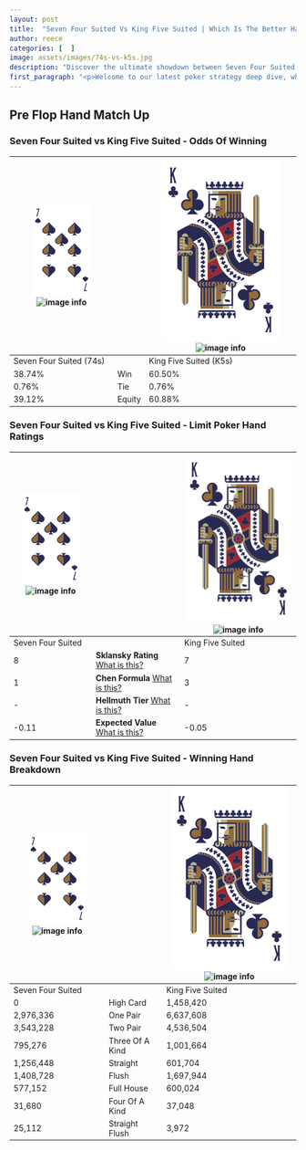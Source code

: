 ```yaml
---
layout: post
title:  "Seven Four Suited Vs King Five Suited | Which Is The Better Hand In Poker? A Complete Guide"
author: reece
categories: [  ]
image: assets/images/74s-vs-k5s.jpg
description: "Discover the ultimate showdown between Seven Four Suited and King Five Suited in poker! Uncover the odds, strategies, and scenarios where one hand triumphs over the other. Get ready to up your poker game with this thrilling analysis."
first_paragraph: "<p>Welcome to our latest poker strategy deep dive, where we're pitting two distinct hands against each other in a high-stakes showdown: Seven Four Suited vs King Five Suited.</p><p>In the dynamic world of poker, every decision counts, and knowing which hand holds the upper hand is key to your success at the table.</p><p>In this article, we'll dissect these two hands, explore the scenarios where one dominates the other, and equip you with the knowledge to make strategic choices that can tip the odds in your favor.</p><p>Get ready to unravel the intriguing dynamics of these poker hands and elevate your game to new heights.</p>"
---
```




[comment]: # (sp0)

## Pre Flop Hand Match Up

<div class="table hand-ratings" markdown="1"> 



### Seven Four Suited vs King Five Suited - Odds Of Winning


    
| ![image info](assets/images/hand1/7.png) ![image info](assets/images/hand1/4s.png) |  | ![image info](assets/images/hand2/K.png) ![image info](assets/images/hand2/5s.png) |
| -------- | -------- | -------- |
| Seven Four Suited (74s) |  | King Five Suited (K5s) |
| 38.74% | Win | 60.50% |
| 0.76% | Tie | 0.76% |
| 39.12% | Equity | 60.88% |




[comment]: # (sp1)



### Seven Four Suited vs King Five Suited - Limit Poker Hand Ratings


    
| ![image info](assets/images/hand1/7.png) ![image info](assets/images/hand1/4s.png) |  | ![image info](assets/images/hand2/K.png) ![image info](assets/images/hand2/5s.png) |
| -------- | -------- | -------- |
| Seven Four Suited |  | King Five Suited |
| 8 | **Sklansky Rating** [What is this?](/sklansky-rating-explained) | 7 |
| 1 | **Chen Formula** [What is this?](/chen-formula-explained) | 3 |
| - | **Hellmuth Tier** [What is this?](/Hellmuth-tier-explained) | - |
| -0.11 | **Expected Value** [What is this?](/expected-value-explained) | -0.05 |




[comment]: # (sp2)



### Seven Four Suited vs King Five Suited - Winning Hand Breakdown


    
| ![image info](assets/images/hand1/7.png) ![image info](assets/images/hand1/4s.png) |  | ![image info](assets/images/hand2/K.png) ![image info](assets/images/hand2/5s.png) |
| -------- | -------- | -------- |
| Seven Four Suited |  | King Five Suited |
| 0 | High Card | 1,458,420 |
| 2,976,336 | One Pair | 6,637,608 |
| 3,543,228 | Two Pair | 4,536,504 |
| 795,276 | Three Of A Kind | 1,001,664 |
| 1,256,448 | Straight | 601,704 |
| 1,408,728 | Flush | 1,697,944 |
| 577,152 | Full House | 600,024 |
| 31,680 | Four Of A Kind | 37,048 |
| 25,112 | Straight Flush | 3,972 |




[comment]: # (sp3)



</div>

[comment]: # (sp4)



[comment]: # (sp5)

